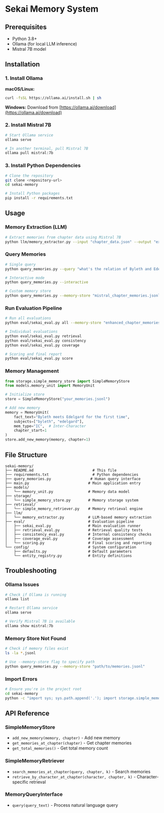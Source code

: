 # Sekai Memory System

## Prerequisites

- Python 3.8+
- Ollama (for local LLM inference)
- Mistral 7B model

## Installation

### 1. Install Ollama

**macOS/Linux:**
```bash
curl -fsSL https://ollama.ai/install.sh | sh
```

**Windows:**
Download from [https://ollama.ai/download](https://ollama.ai/download)

### 2. Install Mistral 7B

```bash
# Start Ollama service
ollama serve

# In another terminal, pull Mistral 7B
ollama pull mistral:7b
```

### 3. Install Python Dependencies

```bash
# Clone the repository
git clone <repository-url>
cd sekai-memory

# Install Python packages
pip install -r requirements.txt
```

## Usage

### Memory Extraction (LLM)

```bash
# Extract memories from chapter data using Mistral 7B
python llm/memory_extractor.py --input "chapter_data.json" --output "extracted_memories.jsonl"
```

### Query Memories

```bash
# Single query
python query_memories.py --query "what's the relation of Byleth and Edelgard before chapter 10"

# Interactive mode
python query_memories.py --interactive

# Custom memory store
python query_memories.py --memory-store "mistral_chapter_memories.jsonl" --query "your query"
```

### Run Evaluation Pipeline

```bash
# Run all evaluations
python eval/sekai_eval.py all --memory-store "enhanced_chapter_memories.jsonl"

# Individual evaluations
python eval/sekai_eval.py retrieval
python eval/sekai_eval.py consistency
python eval/sekai_eval.py coverage

# Scoring and final report
python eval/sekai_eval.py score
```

### Memory Management

```python
from storage.simple_memory_store import SimpleMemoryStore
from models.memory_unit import MemoryUnit

# Initialize store
store = SimpleMemoryStore("your_memories.jsonl")

# Add new memory
memory = MemoryUnit(
    fact_text="Byleth meets Edelgard for the first time",
    subjects=["byleth", "edelgard"],
    mem_type="IC",  # Inter-Character
    chapter_start=1
)
store.add_new_memory(memory, chapter=1)
```

## File Structure

```
sekai-memory/
├── README.md                           # This file
├── requirements.txt                    # Python dependencies
├── query_memories.py                  # Human query interface
├── main.py                           # Main application entry
├── models/
│   └── memory_unit.py                # Memory data model
├── storage/
│   └── simple_memory_store.py        # Memory storage system
├── retrieval/
│   └── simple_memory_retriever.py    # Memory retrieval engine
├── llm/
│   └── memory_extractor.py           # LLM-based memory extraction
├── eval/                             # Evaluation pipeline
│   ├── sekai_eval.py                 # Main evaluation runner
│   ├── retrieval_eval.py             # Retrieval quality tests
│   ├── consistency_eval.py           # Internal consistency checks
│   ├── coverage_eval.py              # Coverage assessment
│   └── scoring.py                    # Final scoring and reporting
└── config/                           # System configuration
    ├── defaults.py                   # Default parameters
    └── entity_registry.py            # Entity definitions
```

## Troubleshooting

### Ollama Issues

```bash
# Check if Ollama is running
ollama list

# Restart Ollama service
ollama serve

# Verify Mistral 7B is available
ollama show mistral:7b
```

### Memory Store Not Found

```bash
# Check if memory files exist
ls -la *.jsonl

# Use --memory-store flag to specify path
python query_memories.py --memory-store "path/to/memories.jsonl"
```

### Import Errors

```bash
# Ensure you're in the project root
cd sekai-memory
python -c "import sys; sys.path.append('.'); import storage.simple_memory_store"
```

## API Reference

### SimpleMemoryStore
- `add_new_memory(memory, chapter)` - Add new memory
- `get_memories_at_chapter(chapter)` - Get chapter memories
- `get_total_memories()` - Get total memory count

### SimpleMemoryRetriever
- `search_memories_at_chapter(query, chapter, k)` - Search memories
- `retrieve_by_character_at_chapter(character, chapter, k)` - Character-specific retrieval

### MemoryQueryInterface
- `query(query_text)` - Process natural language query

